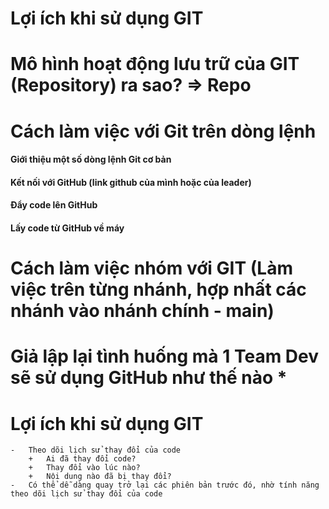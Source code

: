 


# Lợi ích khi sử dụng GIT
# Mô hình hoạt động lưu trữ của GIT (Repository) ra sao? => Repo

# Cách làm việc với Git trên dòng lệnh
#### Giới thiệu một số dòng lệnh Git cơ bản
#### Kết nối với GitHub (link github của mình hoặc của leader)
#### Đẩy code lên GitHub
#### Lấy code từ GitHub về máy

# Cách làm việc nhóm với GIT (Làm việc trên từng nhánh, hợp nhất các nhánh vào nhánh chính - main)

# Giả lập lại tình huống mà 1 Team Dev sẽ sử dụng GitHub như thế nào *































# Lợi ích khi sử dụng GIT
    -	Theo dõi lịch sử thay đổi của code
        +	Ai đã thay đổi code?
        +	Thay đổi vào lúc nào?
        +	Nội dung nào đã bị thay đổi?
    -	Có thể dễ dàng quay trở lại các phiên bản trước đó, nhờ tính năng theo dõi lịch sử thay đổi của code
